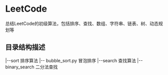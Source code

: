 # LeetCode
总结LeetCode的初级算法，包括排序、查找、数组、字符串、链表、树、动态规划等

## 目录结构描述
|--sort 排序算法
  |-- bubble_sort.py 冒泡排序
|--search 查找算法
  |-- binary_search 二分法查找
